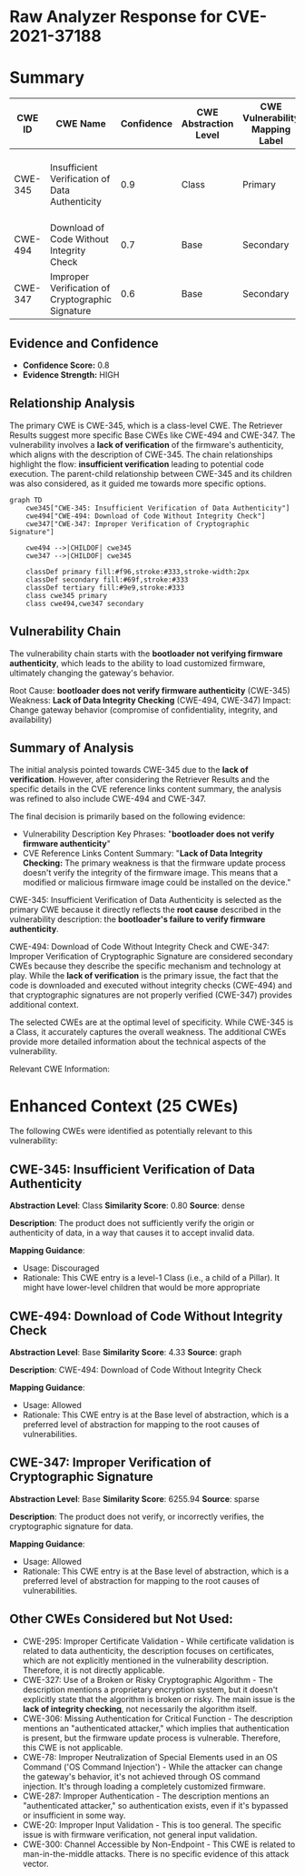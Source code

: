 # Raw Analyzer Response for CVE-2021-37188

# Summary
| CWE ID | CWE Name | Confidence | CWE Abstraction Level | CWE Vulnerability Mapping Label | CWE-Vulnerability Mapping Notes |
|---|---|---|---|---|---|
| CWE-345 | Insufficient Verification of Data Authenticity | 0.9 | Class | Primary | Allowed-with-Review: Could have lower-level children. |
| CWE-494 | Download of Code Without Integrity Check | 0.7 | Base | Secondary | Allowed |
| CWE-347 | Improper Verification of Cryptographic Signature | 0.6 | Base | Secondary | Allowed |

## Evidence and Confidence

*   **Confidence Score:** 0.8
*   **Evidence Strength:** HIGH

## Relationship Analysis
The primary CWE is CWE-345, which is a class-level CWE. The Retriever Results suggest more specific Base CWEs like CWE-494 and CWE-347. The vulnerability involves a **lack of verification** of the firmware's authenticity, which aligns with the description of CWE-345. The chain relationships highlight the flow: **insufficient verification** leading to potential code execution. The parent-child relationship between CWE-345 and its children was also considered, as it guided me towards more specific options.

```mermaid
graph TD
    cwe345["CWE-345: Insufficient Verification of Data Authenticity"]
    cwe494["CWE-494: Download of Code Without Integrity Check"]
    cwe347["CWE-347: Improper Verification of Cryptographic Signature"]

    cwe494 -->|CHILDOF| cwe345
    cwe347 -->|CHILDOF| cwe345

    classDef primary fill:#f96,stroke:#333,stroke-width:2px
    classDef secondary fill:#69f,stroke:#333
    classDef tertiary fill:#9e9,stroke:#333
    class cwe345 primary
    class cwe494,cwe347 secondary
```

## Vulnerability Chain
The vulnerability chain starts with the **bootloader not verifying firmware authenticity**, which leads to the ability to load customized firmware, ultimately changing the gateway's behavior.

Root Cause: **bootloader does not verify firmware authenticity** (CWE-345)
Weakness: **Lack of Data Integrity Checking** (CWE-494, CWE-347)
Impact: Change gateway behavior (compromise of confidentiality, integrity, and availability)

## Summary of Analysis
The initial analysis pointed towards CWE-345 due to the **lack of verification**. However, after considering the Retriever Results and the specific details in the CVE reference links content summary, the analysis was refined to also include CWE-494 and CWE-347.

The final decision is primarily based on the following evidence:

*   Vulnerability Description Key Phrases: "**bootloader does not verify firmware authenticity**"
*   CVE Reference Links Content Summary: "**Lack of Data Integrity Checking:** The primary weakness is that the firmware update process doesn't verify the integrity of the firmware image. This means that a modified or malicious firmware image could be installed on the device."

CWE-345: Insufficient Verification of Data Authenticity is selected as the primary CWE because it directly reflects the **root cause** described in the vulnerability description: the **bootloader's failure to verify firmware authenticity**.

CWE-494: Download of Code Without Integrity Check and CWE-347: Improper Verification of Cryptographic Signature are considered secondary CWEs because they describe the specific mechanism and technology at play. While the **lack of verification** is the primary issue, the fact that the code is downloaded and executed without integrity checks (CWE-494) and that cryptographic signatures are not properly verified (CWE-347) provides additional context.

The selected CWEs are at the optimal level of specificity. While CWE-345 is a Class, it accurately captures the overall weakness. The additional CWEs provide more detailed information about the technical aspects of the vulnerability.

Relevant CWE Information:

# Enhanced Context (25 CWEs)
The following CWEs were identified as potentially relevant to this vulnerability:

## CWE-345: Insufficient Verification of Data Authenticity
**Abstraction Level**: Class
**Similarity Score**: 0.80
**Source**: dense

**Description**:
The product does not sufficiently verify the origin or authenticity of data, in a way that causes it to accept invalid data.

**Mapping Guidance**:
- Usage: Discouraged
- Rationale: This CWE entry is a level-1 Class (i.e., a child of a Pillar). It might have lower-level children that would be more appropriate

## CWE-494: Download of Code Without Integrity Check
**Abstraction Level**: Base
**Similarity Score**: 4.33
**Source**: graph

**Description**:
CWE-494: Download of Code Without Integrity Check

**Mapping Guidance**:
- Usage: Allowed
- Rationale: This CWE entry is at the Base level of abstraction, which is a preferred level of abstraction for mapping to the root causes of vulnerabilities.

## CWE-347: Improper Verification of Cryptographic Signature
**Abstraction Level**: Base
**Similarity Score**: 6255.94
**Source**: sparse

**Description**:
The product does not verify, or incorrectly verifies, the cryptographic signature for data.

**Mapping Guidance**:
- Usage: Allowed
- Rationale: This CWE entry is at the Base level of abstraction, which is a preferred level of abstraction for mapping to the root causes of vulnerabilities.

## Other CWEs Considered but Not Used:

*   CWE-295: Improper Certificate Validation - While certificate validation is related to data authenticity, the description focuses on certificates, which are not explicitly mentioned in the vulnerability description. Therefore, it is not directly applicable.
*   CWE-327: Use of a Broken or Risky Cryptographic Algorithm - The description mentions a proprietary encryption system, but it doesn't explicitly state that the algorithm is broken or risky. The main issue is the **lack of integrity checking**, not necessarily the algorithm itself.
*   CWE-306: Missing Authentication for Critical Function - The description mentions an "authenticated attacker," which implies that authentication is present, but the firmware update process is vulnerable. Therefore, this CWE is not applicable.
*   CWE-78: Improper Neutralization of Special Elements used in an OS Command ('OS Command Injection') - While the attacker can change the gateway's behavior, it's not achieved through OS command injection. It's through loading a completely customized firmware.
*   CWE-287: Improper Authentication - The description mentions an "authenticated attacker," so authentication exists, even if it's bypassed or insufficient in some way.
*   CWE-20: Improper Input Validation - This is too general. The specific issue is with firmware verification, not general input validation.
*   CWE-300: Channel Accessible by Non-Endpoint - This CWE is related to man-in-the-middle attacks. There is no specific evidence of this attack vector.